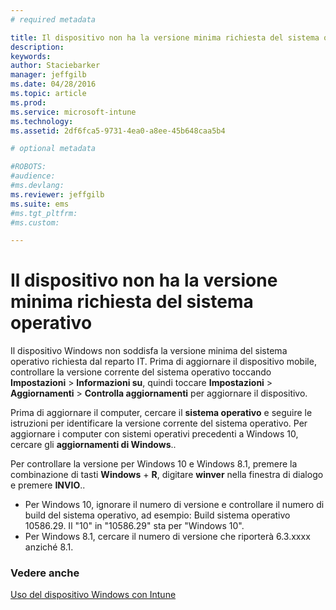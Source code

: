 ```yaml
---
# required metadata

title: Il dispositivo non ha la versione minima richiesta del sistema operativo | Microsoft Intune
description:
keywords:
author: Staciebarker
manager: jeffgilb
ms.date: 04/28/2016
ms.topic: article
ms.prod:
ms.service: microsoft-intune
ms.technology:
ms.assetid: 2df6fca5-9731-4ea0-a8ee-45b648caa5b4

# optional metadata

#ROBOTS:
#audience:
#ms.devlang:
ms.reviewer: jeffgilb
ms.suite: ems
#ms.tgt_pltfrm:
#ms.custom:

---
```



# Il dispositivo non ha la versione minima richiesta del sistema operativo

Il dispositivo Windows non soddisfa la versione minima del sistema operativo richiesta dal reparto IT. Prima di aggiornare il dispositivo mobile, controllare la versione corrente del sistema operativo toccando **Impostazioni** &gt; **Informazioni su**, quindi toccare **Impostazioni** &gt; **Aggiornamenti** &gt; **Controlla aggiornamenti** per aggiornare il dispositivo.

Prima di aggiornare il computer, cercare il **sistema operativo** e seguire le istruzioni per identificare la versione corrente del sistema operativo. Per aggiornare i computer con sistemi operativi precedenti a Windows 10, cercare gli **aggiornamenti di Windows**..

Per controllare la versione per Windows 10 e Windows 8.1, premere la combinazione di tasti **Windows** + **R**, digitare **winver** nella finestra di dialogo e premere **INVIO**..

- Per Windows 10, ignorare il numero di versione e controllare il numero di build del sistema operativo, ad esempio: Build sistema operativo 10586.29. Il "10" in "10586.29" sta per "Windows 10".
- Per Windows 8.1, cercare il numero di versione che riporterà 6.3.xxxx anziché 8.1.

### Vedere anche
[Uso del dispositivo Windows con Intune](using-your-windows-device-with-intune.md)

<!--HONumber=May16_HO1-->


